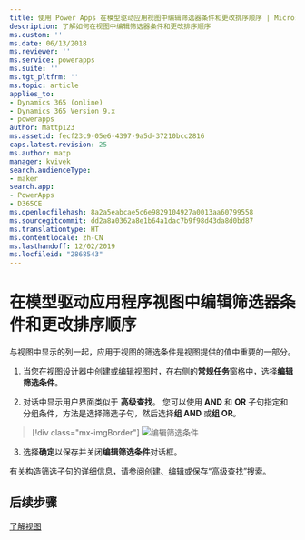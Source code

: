 ```yaml
---
title: 使用 Power Apps 在模型驱动应用视图中编辑筛选器条件和更改排序顺序 | MicrosoftDocs
description: 了解如何在视图中编辑筛选器条件和更改排序顺序
ms.custom: ''
ms.date: 06/13/2018
ms.reviewer: ''
ms.service: powerapps
ms.suite: ''
ms.tgt_pltfrm: ''
ms.topic: article
applies_to:
- Dynamics 365 (online)
- Dynamics 365 Version 9.x
- powerapps
author: Mattp123
ms.assetid: fecf23c9-05e6-4397-9a5d-37210bcc2816
caps.latest.revision: 25
ms.author: matp
manager: kvivek
search.audienceType:
- maker
search.app:
- PowerApps
- D365CE
ms.openlocfilehash: 8a2a5eabcae5c6e9829104927a0013aa60799558
ms.sourcegitcommit: dd2a8a0362a8e1b64a1dac7b9f98d43da8d0bd87
ms.translationtype: HT
ms.contentlocale: zh-CN
ms.lasthandoff: 12/02/2019
ms.locfileid: "2868543"
---
```

# <a name="edit-filter-criteria-and-change-sort-order-in-model-driven-app-views"></a>在模型驱动应用程序视图中编辑筛选器条件和更改排序顺序

<a name="BKMK_EditFilterCriteria"></a>   

与视图中显示的列一起，应用于视图的筛选条件是视图提供的值中重要的一部分。  
  
1.  当您在视图设计器中创建或编辑视图时，在右侧的**常规任务**窗格中，选择**编辑筛选条件**。  
  
2.  对话中显示用户界面类似于 **高级查找**。 您可以使用 **AND** 和 **OR** 子句指定和分组条件，方法是选择筛选子句，然后选择**组 AND** 或**组 OR**。  

  > [!div class="mx-imgBorder"] 
  > ![编辑筛选条件](media/edit-filter-criteria.png)
  
3.  选择**确定**以保存并关闭**编辑筛选条件**对话框。  
  
 有关构造筛选子句的详细信息，请参阅[创建、编辑或保存“高级查找”搜索](https://docs.microsoft.com/dynamics365/customer-engagement/basics/save-advanced-find-search)。   
 
## <a name="next-steps"></a>后续步骤
[了解视图](create-edit-views.md)
